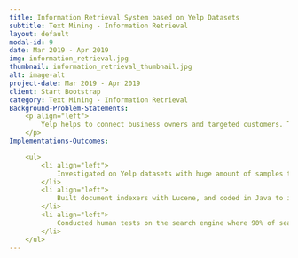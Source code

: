 ```yaml
---
title: Information Retrieval System based on Yelp Datasets
subtitle: Text Mining - Information Retrieval
layout: default
modal-id: 9
date: Mar 2019 - Apr 2019
img: information_retrieval.jpg
thumbnail: information_retrieval_thumbnail.jpg
alt: image-alt
project-date: Mar 2019 - Apr 2019
client: Start Bootstrap
category: Text Mining - Information Retrieval
Background-Problem-Statements: 
    <p align="left">
        Yelp helps to connect business owners and targeted customers. This project required our team to build a search engine for users to search on businesses with different query types. 
    </p>
Implementations-Outcomes:

    <ul>
        <li align="left">
            Investigated on Yelp datasets with huge amount of samples to gain a general understanding about the text data patterns, helping increased search results precisions.
        </li>
        <li align="left">
            Built document indexers with Lucene, and coded in Java to integrate multiple functions that handle different query types including keywords, different fields such as ratings of a business, locations information such as finding a restaurant in an area or finding nearest restaurant.
        </li>
        <li align="left">
            Conducted human tests on the search engine where 90% of search results are relevant.
        </li>
    </ul>
---
```

